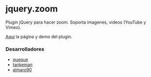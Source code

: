 jquery.zoom
===========

Plugin jQuery para hacer zoom.
Soporta imagenes, videos (YouTube y Vimeo).


[Aqui](http://almaro90.github.io/jquery.zoom/) la página y demo del plugin.

### Desarrolladores ###

+ [queque](http://github.com/queque)
+ [tankeman](http://github.com/tankeman)
+ [almaro90](http://github.com/almaro90)
